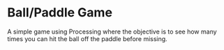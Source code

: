 # Ball/Paddle Game
A simple game using Processing where the objective is to see how many times you can hit the ball off the paddle before missing.
